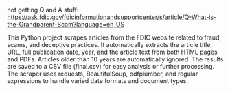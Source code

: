 not getting Q and A stuff:
https://ask.fdic.gov/fdicinformationandsupportcenter/s/article/Q-What-is-the-Grandparent-Scam?language=en_US

This Python project scrapes articles from the FDIC website related to fraud, scams, and deceptive practices. It automatically extracts the article title, URL, full publication date, year, and the article text from both HTML pages and PDFs. Articles older than 10 years are automatically ignored. The results are saved to a CSV file (final.csv) for easy analysis or further processing. The scraper uses requests, BeautifulSoup, pdfplumber, and regular expressions to handle varied date formats and document types.